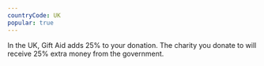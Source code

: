 ```yaml
---
countryCode: UK
popular: true
---
```

In the UK, Gift Aid adds 25% to your donation. The charity you donate to will receive 25% extra money from the government.
